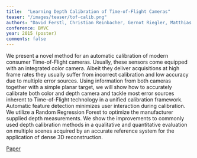 ```yaml
---
title:  "Learning Depth Calibration of Time-of-Flight Cameras"
teaser: "/images/teaser/tof-calib.png"
authors: "David Ferstl, Christian Reinbacher, Gernot Riegler, Matthias Rüther, Horst Bischof"
conference: BMVC
year: 2015 (poster)
comments: false
---
```


We present a novel method for an automatic calibration of modern consumer Time-of-Flight cameras. Usually, these sensors come equipped with an integrated color camera. Albeit they deliver acquisitions at high frame rates they usually suffer from incorrect calibration and low accuracy due to multiple error sources. Using information from both cameras together with a simple planar target, we will show how to accurately calibrate both color and depth camera and tackle most error sources inherent to Time-of-Flight technology in a unified calibration framework. Automatic feature detection minimizes user interaction during calibration. We utilize a Random Regression Forest to optimize the manufacturer supplied depth measurements. We show the improvements to commonly used depth calibration methods in a qualitative and quantitative evaluation on multiple scenes acquired by an accurate reference system for the application of dense 3D reconstruction.

[Paper](/papers/tof-calib.pdf)

